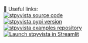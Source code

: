<div id="fixedbadges" style="position:fixed; bottom: 1%; left:1%;">
📌 Useful links:
<br>
<a href="https://github.com/edsaac/stpyvista"><img alt="stpyvista source code" src="https://img.shields.io/static/v1?label=:&message=Source%20code&color=informational&logo=github"></a>
<br>
<a href="https://pypi.org/project/stpyvista/"><img alt="stpyvista pypi version" src="https://badgen.net/pypi/v/stpyvista"></a>
<br>
<a href="https://github.com/edsaac/stpyvista-tests"><img alt="stpyvista examples repository" src="https://img.shields.io/static/v1?label=:&message=Examples&color=ff4b4b&logo=github"></a>
<br>
<a href="https://stpyvista.streamlit.app"><img alt="Launch stpyvista in Streamlit" src="https://img.shields.io/static/v1?label=:&message=Open%20in%20Streamlit&color=pink&logo=streamlit"></a>
</div>
